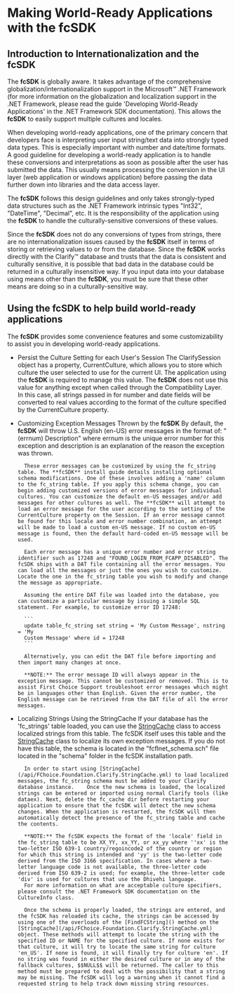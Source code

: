 # Making World-Ready Applications with the fcSDK

## Introduction to Internationalization and the fcSDK

The **fcSDK** is globally aware. It takes advantage of the comprehensive globalization/internationalization support in the Microsoft™ .NET Framework (for more information on the globalization and localization support in the .NET Framework, please read the guide 'Developing World-Ready Applications' in the .NET Framework SDK documentation). This allows the **fcSDK** to easily support multiple cultures and locales.

When developing world-ready applications, one of the primary concern that developers face is interpreting user input string/text data into strongly typed data types. This is especially important with number and date/time formats. A good guideline for developing a world-ready application is to handle these conversions and interpretations as soon as possible after the user has submitted the data. This usually means processing the conversion in the UI layer (web application or windows application) before passing the data further down into libraries and the data access layer.
 
The **fcSDK** follows this design guidelines and only takes strongly-typed data structures such as the .NET Framework intrinsic types "Int32", "DateTime", "Decimal", etc. It is the responsibility of the application using the **fcSDK** to handle the culturally-sensitive conversions of these values.

Since the **fcSDK** does not do any conversions of types from strings, there are no internationalization issues caused by the **fcSDK** itself in terms of storing or retrieving values to or from the database. Since the **fcSDK** works directly with the Clarify™ database and trusts that the data is consistent and culturally sensitive, it is possible that bad data in the database could be returned in a culturally insensitive way. If you input data into your database using means other than the **fcSDK**, you must be sure that these other means are doing so in a culturally-sensitive way.

## Using the fcSDK to help build world-ready applications

The **fcSDK** provides some convenience features and some customizability to assist you in developing world-ready applications.

* Persist the Culture Setting for each User's Session
		The ClarifySession object has a property, CurrentCulture, which allows you to store which culture the user selected to use for the current UI. The application using the **fcSDK** is required to manage this value. The **fcSDK** does not use this value for anything except when called through the Compatibility Layer. In this case, all strings passed in for number and date fields will be converted to real values according to the format of the culture specified by the CurrentCulture property.
* Customizing Exception Messages Thrown by the **fcSDK**
		By default, the **fcSDK** will throw U.S. English (en-US) error messages in the format of: "(errnum) Description" where errnum is the unique error number for this exception and description is an explanation of the reason the exception was thrown.

		These error messages can be customized by using the fc_string table. The **fcSDK** install guide details installing optional schema modifications. One of these involves adding a 'name' column to the fc_string table. If you apply this schema change, you can begin adding customized versions of error messages for individual cultures. You can customize the default en-US messages and/or add messages for other cultures as well. The **fcSDK** will attempt to load an error message for the user according to the setting of the CurrentCulture property on the Session. If an error message cannot be found for this locale and error number combination, an attempt will be made to load a custom en-US message. If no custom en-US message is found, then the default hard-coded en-US message will be used.

		Each error message has a unique error number and error string identifier such as 17248 and "FOUND_LOGIN_FROM_FCAPP_DISABLED". The fcSDK ships with a DAT file containing all the error messages. You can load all the messages or just the ones you wish to customize. Locate the one in the fc_string table you wish to modify and change the message as appropriate.

		Assuming the entire DAT file was loaded into the database, you can customize a particular message by issuing a simple SQL statement. For example, to customize error ID 17248:

		```
		update table_fc_string set string = 'My Custom Message', nstring = 'My 
		Custom Message' where id = 17248
		```

		Alternatively, you can edit the DAT file before importing and then import many changes at once.

		**NOTE:** The error message ID will always appear in the exception message. This cannot be customized or removed. This is to assist First Choice Support troubleshoot error messages which might be in languages other than English. Given the error number, the English message can be retrieved from the DAT file of all the error messages.

* Localizing Strings Using the StringCache
		If your database has the 'fc_strings' table loaded, you can use the [StringCache](/api/FChoice.Foundation.Clarify.StringCache.yml) class to access localized strings from this table. The fcSDK itself uses this table and the [StringCache](/api/FChoice.Foundation.Clarify.StringCache.yml) class to localize its own exception messages. If you do not have this table, the schema is located in the "fcflnet_schema.sch" file located in the "schema" folder in the fcSDK installation path.

		In order to start using [StringCache](/api/FChoice.Foundation.Clarify.StringCache.yml) to load localized messages, the fc_string schema must be added to your Clarify database instance.	Once the new schema is loaded, the localized strings can be entered or imported using normal Clarify tools (like dataex). Next, delete the fc_cache dir before restarting your application to ensure that the fcSDK will detect the new schema changes. When the application is restarted, the fcSDK will then automatically detect the presence of the fc_string table and cache the contents.

		**NOTE:** The fcSDK expects the format of the 'locale' field in the fc_string table to be XX_YY, xx_YY, or xx_yy where ''xx' is the two-letter ISO 639-1 country/regoincode2 of the country or region for which this string is intended and 'yy' is the two-letter code derived from the ISO 3166 specification. In cases where a two-letter language code is not available, the three-letter code derived from ISO 639-2 is used; for example, the three-letter code 'div' is used for cultures that use the Dhivehi language.  
		For more information on what are acceptable culture specifiers, please consult the .NET Framework SDK documentation on the CultureInfo class.

		Once the schema is properly loaded, the strings are entered, and the fcSDK has reloaded its cache, the strings can be accessed by using one of the overloads of the [FindFCString]() method on the [StringCache](/api/FChoice.Foundation.Clarify.StringCache.yml) object. These methods will attempt to locate the string with the specified ID or NAME for the specified culture. If none exists for that culture, it will try to locate the same string for culture 'en_US'. If none is found, it will finally try for culture 'en'. If no string was found in either the desired culture or in any of the fallback cultures, $$NULL$$ will be returned. The caller to this method must be prepared to deal with the possibility that a string may be missing. The fcSDK will log a warning when it cannot find a requested string to help track down missing string resources.

